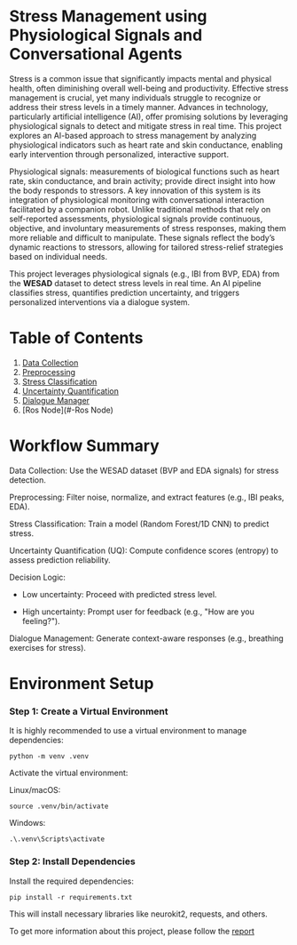 # Stress Management using Physiological Signals and Conversational Agents

Stress is a common issue that significantly impacts mental and physical health, often diminishing overall well-being and productivity. Effective stress management
is crucial, yet many individuals struggle to recognize or address their stress levels in a timely manner. Advances in technology, particularly artificial intelligence
(AI), offer promising solutions by leveraging physiological signals to detect and mitigate stress in real time. This project explores an AI-based approach to stress
management by analyzing physiological indicators such as heart rate and skin conductance, enabling early intervention through personalized, interactive support.

Physiological signals: measurements of biological functions such as heart rate, skin conductance, and brain activity; provide direct insight into how the body responds to stressors. A key innovation of this system is its integration of physiological monitoring with conversational interaction facilitated by a companion robot. Unlike traditional methods that rely on self-reported assessments, physiological signals provide continuous, objective, and involuntary measurements of stress responses, making them more reliable and difficult to manipulate. These signals reflect the body’s dynamic reactions to stressors, allowing for tailored stress-relief strategies based on individual needs.

This project leverages physiological signals (e.g., IBI from BVP, EDA) from the **WESAD** dataset to detect stress levels in real time. An AI pipeline classifies stress, quantifies prediction uncertainty, and triggers personalized interventions via a dialogue system.

# **Table of Contents**  
1. [Data Collection](https://github.com/prachi0711/Stress-Management-using-Physiological-Signals-and-conversational-agents/blob/main/Dataset/README.md) 
2. [Preprocessing](https://github.com/prachi0711/Stress-Management-using-Physiological-Signals-and-conversational-agents/blob/main/preprocessing/README.md)  
3. [Stress Classification](https://github.com/prachi0711/Stress-Management-using-Physiological-Signals-and-conversational-agents/blob/main/stress_classification/README.md) 
4. [Uncertainty Quantification](https://github.com/prachi0711/Stress-Management-using-Physiological-Signals-and-conversational-agents/blob/main/uncertainty_quantification/README.md) 
5. [Dialogue Manager](https://github.com/prachi0711/Stress-Management-using-Physiological-Signals-and-conversational-agents/blob/main/dialogue_manager/README.md)
6. [Ros Node](#-Ros Node) 


# **Workflow Summary**  

  Data Collection: Use the WESAD dataset (BVP and EDA signals) for stress detection.

  Preprocessing: Filter noise, normalize, and extract features (e.g., IBI peaks, EDA).

  Stress Classification: Train a model (Random Forest/1D CNN) to predict stress.

  Uncertainty Quantification (UQ): Compute confidence scores (entropy) to assess prediction reliability.

  Decision Logic:

  - Low uncertainty: Proceed with predicted stress level.

  - High uncertainty: Prompt user for feedback (e.g., "How are you feeling?").

  Dialogue Management: Generate context-aware responses (e.g., breathing exercises for stress).

# **Environment Setup**

### Step 1: Create a Virtual Environment

It is highly recommended to use a virtual environment to manage dependencies:

```
python -m venv .venv
```
Activate the virtual environment:

Linux/macOS:
   ```
   source .venv/bin/activate
```

Windows:

    .\.venv\Scripts\activate
    
### Step 2: Install Dependencies

Install the required dependencies:
```
pip install -r requirements.txt
```

This will install necessary libraries like neurokit2, requests, and others.

To get more information about this project, please follow the [report]()
